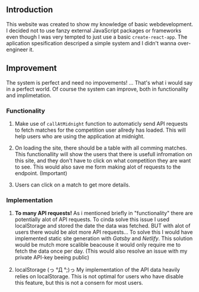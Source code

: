 ## Introduction

This website was created to show my knowledge of basic webdevelopment. I decided not to use fanzy external JavaScript packages or frameworks even though I was very tempted to just use a basic `create-react-app`. The aplication spesification descriped a simple system and I didn't wanna over-engineer it.

## Improvement

The system is perfect and need no impovements! ... That's what i would say in a perfect world. Of course the system can improve, both in functionality and implimetation.

### Functionality

1. Make use of `callAtMidnight` function to automaticly send API requests to fetch matches for the competition user allredy has loaded. This will help users who are using the application at midnight.

2. On loading the site, there should be a table with all comming matches. This functionallity will show the users that there is usefull infromation on this site, and they don't have to click on what competition they are want to see. This would also save me form making alot of requests to the endpoint. (Important)

3. Users can click on a match to get more details.

### Implementation

1. **To many API requests!** As i mentioned briefly in "functionality" there are potentially alot of API requests. To cinda solve this issue I used localStorage and stored the date the data was fetched. BUT with alot of users there would be alot more API requests... To solve this I would have implemented static site generation with _Gatsby_ and _Netlify_. This solution would be mutch more scalible beacouse it would only require me to fetch the data once per day. (This would also resolve an issue with my private API-key beeing public)

2. localStorage (っ °Д °;)っ My implementation of the API data heavily relies on localStorage. This is not optimal for users who have disable this feature, but this is not a consern for most users.
